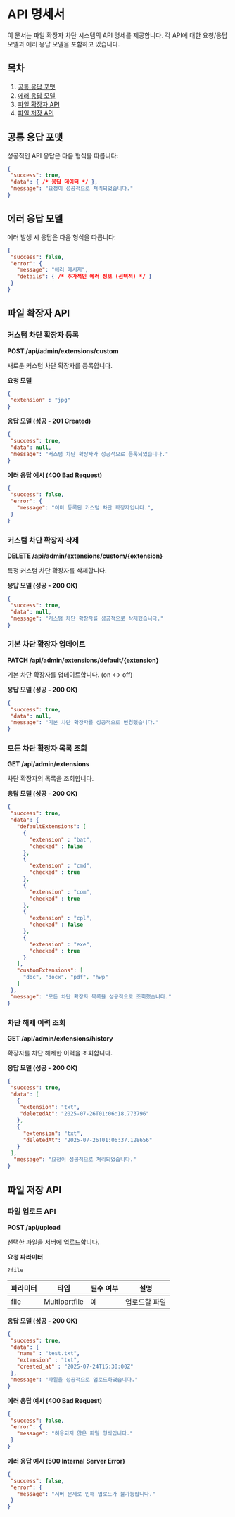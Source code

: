 # API 명세서

이 문서는 파일 확장자 차단 시스템의 API 명세를 제공합니다. 각 API에 대한 요청/응답 모델과 에러 응답 모델을 포함하고 있습니다.


## 목차
1. [공통 응답 포맷](#공통-응답-포맷)
2. [에러 응답 모델](#에러-응답-모델)
3. [파일 확장자 API](#파일-확장자-api)
4. [파일 저장 API](#파일-저장-api)

## 공통 응답 포맷

성공적인 API 응답은 다음 형식을 따릅니다:

```json
{
 "success": true,
 "data": { /* 응답 데이터 */ },
 "message": "요청이 성공적으로 처리되었습니다."
}
```

## 에러 응답 모델

에러 발생 시 응답은 다음 형식을 따릅니다:

```json
{
 "success": false,
 "error": {
   "message": "에러 메시지",
   "details": { /* 추가적인 에러 정보 (선택적) */ }
 }
}
```

## 파일 확장자 API

### 커스텀 차단 확장자 등록

**POST /api/admin/extensions/custom**

새로운 커스텀 차단 확장자를 등록합니다.

**요청 모델**
``` json
{
 "extension" : "jpg"
}
```

**응답 모델 (성공 - 201 Created)**
```json
{
 "success": true,
 "data": null,
 "message": "커스텀 차단 확장자가 성공적으로 등록되었습니다."
}
```

**에러 응답 예시 (400 Bad Request)**
```json
{
 "success": false,
 "error": {
   "message": "이미 등록된 커스텀 차단 확장자입니다.",
 }
}
```

### 커스텀 차단 확장자 삭제

**DELETE /api/admin/extensions/custom/{extension}**

특정 커스텀 차단 확장자를 삭제합니다.

**응답 모델 (성공 - 200 OK)**
```json
{
 "success": true,
 "data": null,
 "message": "커스텀 차단 확장자를 성공적으로 삭제했습니다."
}
```

### 기본 차단 확장자 업데이트

**PATCH /api/admin/extensions/default/{extension}**

기본 차단 확장자를 업데이트합니다. (on <-> off)

**응답 모델 (성공 - 200 OK)**
```json
{
 "success": true,
 "data": null,
 "message": "기본 차단 확장자를 성공적으로 변경했습니다."
}
```

### 모든 차단 확장자 목록 조회

**GET /api/admin/extensions**

차단 확장자의 목록을 조회합니다.

**응답 모델 (성공 - 200 OK)**
```json
{
 "success": true,
 "data": {
   "defaultExtensions": [
     {
       "extension" : "bat",
       "checked" : false
     }, 
     {
       "extension" : "cmd",
       "checked" : true
     }, 
     {
       "extension" : "com",
       "checked" : true
     }, 
     {
       "extension" : "cpl",
       "checked" : false
     }, 
     {
       "extension" : "exe",
       "checked" : true
     } 
   ],
   "customExtensions": [
     "doc", "docx", "pdf", "hwp"
   ]
 },
 "message": "모든 차단 확장자 목록을 성공적으로 조회했습니다."
}
```

### 차단 해제 이력 조회
**GET /api/admin/extensions/history**

확장자를 차단 해제한 이력을 조회합니다.

**응답 모델 (성공 - 200 OK)**
```json
{
 "success": true,
 "data": [
   {
    "extension": "txt", 
    "deletedAt": "2025-07-26T01:06:18.773796"
   }, 
   {
     "extension": "txt",
     "deletedAt": "2025-07-26T01:06:37.128656"
   }
 ], 
  "message": "요청이 성공적으로 처리되었습니다."
}
```

## 파일 저장 API

### 파일 업로드 API

**POST /api/upload**

선택한 파일을 서버에 업로드합니다.

**요청 파라미터**
```
?file
```

| 파라미터 | 타입            | 필수 여부 | 설명      |
| ---- | ------------- | ----- | ------- |
| file | Multipartfile | 예     | 업로드할 파일 |

**응답 모델 (성공 - 200 OK)**
```json
{
 "success": true,
 "data": {
   "name" : "test.txt",
   "extension" : "txt",
   "created_at" : "2025-07-24T15:30:00Z"
 },
 "message": "파일을 성공적으로 업로드하였습니다."
}
```

**에러 응답 예시 (400 Bad Request)**
```json
{
 "success": false,
 "error": {
   "message": "허용되지 않은 파일 형식입니다."
 }
}
```

**에러 응답 예시 (500 Internal Server Error)**
```json
{
 "success": false,
 "error": {
   "message": "서버 문제로 인해 업로드가 불가능합니다."
 }
}
```

